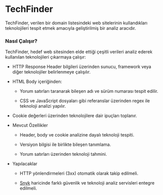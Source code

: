 # TechFinder
TechFinder, verilen bir domain listesindeki web sitelerinin kullandıkları teknolojileri tespit etmek amacıyla geliştirilmiş bir analiz aracıdır.

### Nasıl Çalışır?
TechFinder, hedef web sitesinden elde ettiği çeşitli verileri analiz ederek kullanılan teknolojileri çıkarmaya çalışır:

- HTTP Response Header bilgileri üzerinden sunucu, framework veya diğer teknolojiler belirlenmeye çalışılır.

- HTML Body içeriğinden:

    - Yorum satırları taranarak bileşen adı ve sürüm numarası tespit edilir.

    - CSS ve JavaScript dosyaları gibi referanslar üzerinden regex ile teknoloji analizi yapılır.

- Cookie değerleri üzerinden teknolojilere dair ipuçları toplanır.

- Mevcut Özellikler
    - Header, body ve cookie analizine dayalı teknoloji tespiti.

    - Versiyon bilgisi ile birlikte bileşen tanımlama.

    - Yorum satırları üzerinden teknoloji tahmini.

- Yapılacaklar
    - HTTP yönlendirmeleri (3xx) otomatik olarak takip edilmeli.

    - [Snyk](https://snyk.io/) haricinde farklı güvenlik ve teknoloji analiz servisleri entegre edilmeli.